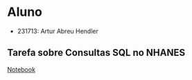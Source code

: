# Aluno
* 231713: Artur Abreu Hendler

## Tarefa sobre Consultas SQL no NHANES
[Notebook](notebook/lab04-sql-advanced.ipynb)
